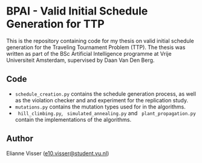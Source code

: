 # BPAI - Valid Initial Schedule Generation for TTP
This is the repository containing code for my thesis on valid initial schedule generation for the Traveling Tournament Problem (TTP).
The thesis was written as part of the BSc Artificial Intelligence programme at Vrije Universiteit Amsterdam, supervised by Daan Van Den Berg.

## Code
- ```schedule_creation.py``` contains the schedule generation process, as well as the violation checker and and experiment for the replication study.
- ```mutations.py``` contains the mutation types used for in the algorithms.
- ``` hill_climbing.py```, ``` simulated_annealing.py``` and ``` plant_propagation.py``` contain the implementations of the algorithms.

## Author
Elianne Visser (e10.visser@student.vu.nl)